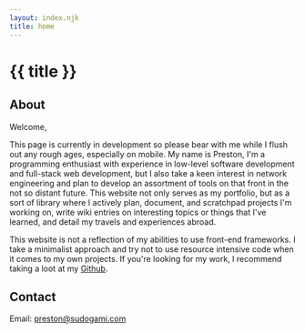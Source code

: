 ```yaml
---
layout: index.njk
title: home
---
```


# {{ title }}

## About
Welcome,

This page is currently in development so please bear with me while I flush out any rough ages, especially on mobile. My name is Preston, I'm a programming enthusiast with experience in low-level software development and full-stack web development, but I also take a keen interest in network engineering and plan to develop an assortment of tools on that front in the not so distant future. This website not only serves as my portfolio, but as a sort of library where I actively plan, document, and scratchpad projects I'm working on, write wiki entries on interesting topics or things that I've learned, and detail my travels and experiences abroad.

This website is not a reflection of  my abilities to use front-end frameworks. I take a minimalist approach and try not to use resource intensive code when it comes to my own projects. If you're looking for my work, I recommend taking a loot at my [Github](https://github.com/LiminalCrab).

## Contact

Email: preston@sudogami.com

